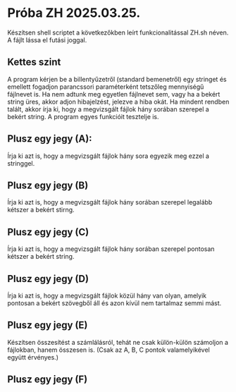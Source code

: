 # Próba ZH 2025.03.25.

Készítsen shell scriptet a következőkben leírt funkcionalitással ZH.sh néven. A fájlt lássa el futási joggal.

## Kettes szint

A program kérjen be a billentyűzetről (standard bemenetről) egy stringet és emellett fogadjon parancssori paraméterként tetszőleg mennyiségű fájlnevet is. Ha nem adtunk meg egyetlen fájlnevet sem, vagy ha a bekért string üres, akkor adjon hibajelzést, jelezve a hiba okát. Ha mindent rendben talált, akkor írja ki, hogy a megvizsgált fájlok hány sorában szerepel a bekért string. A program egyes funkcióit tesztelje is.


## Plusz egy jegy (A):

Írja ki azt is, hogy a megvizsgált fájlok hány sora egyezik meg ezzel a stringgel.

## Plusz egy jegy (B)

Írja ki azt is, hogy a megvizsgált fájlok hány sorában szerepel legalább kétszer a bekért stirng.

## Plusz egy jegy (C)

Írja ki azt is, hogy a megvizsgált fájlok hány sorában szerepel pontosan kétszer a bekért string.

## Plusz egy jegy (D)

Írja ki azt is, hogy a megvizsgált fájlok közül hány van olyan, amelyik pontosan a bekért szövegből áll és azon kívül nem tartalmaz semmi mást.

## Plusz egy jegy (E)

Készítsen összesítést a számlálásról, tehát ne csak külön-külön számoljon a fájlokban, hanem összesen is. (Csak az A, B, C pontok valamelyikével együtt érvényes.)

## Plusz egy jegy (F)


